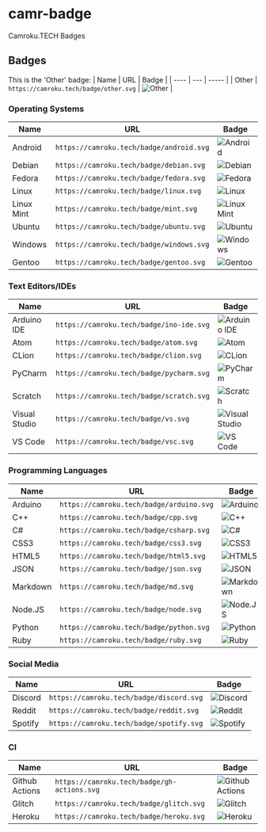 # camr-badge
Camroku.TECH Badges

## Badges
This is the 'Other' badge:
| Name | URL | Badge |
| ---- | --- | ----- |
| Other | `https://camroku.tech/badge/other.svg` | ![Other](https://camroku.tech/badge/other.svg) |

<!-- If you're adding something, make sure it's in the right position alphabetically -->
### Operating Systems
| Name | URL | Badge |
| ---- | --- | ----- |
| Android | `https://camroku.tech/badge/android.svg` | ![Android](https://camroku.tech/badge/android.svg) |
| Debian | `https://camroku.tech/badge/debian.svg` | ![Debian](https://camroku.tech/badge/debian.svg) |
| Fedora | `https://camroku.tech/badge/fedora.svg` | ![Fedora](https://camroku.tech/badge/fedora.svg) |
| Linux | `https://camroku.tech/badge/linux.svg` | ![Linux](https://camroku.tech/badge/linux.svg) |
| Linux Mint | `https://camroku.tech/badge/mint.svg` | ![Linux Mint](https://camroku.tech/badge/mint.svg) |
| Ubuntu | `https://camroku.tech/badge/ubuntu.svg` | ![Ubuntu](https://camroku.tech/badge/ubuntu.svg) |
| Windows | `https://camroku.tech/badge/windows.svg` | ![Windows](https://camroku.tech/badge/windows.svg) |
| Gentoo | `https://camroku.tech/badge/gentoo.svg` | ![Gentoo](https://camroku.tech/badge/gentoo.svg) |

### Text Editors/IDEs
| Name | URL | Badge |
| ---- | --- | ----- |
| Arduino IDE | `https://camroku.tech/badge/ino-ide.svg` | ![Arduino IDE](https://camroku.tech/badge/ino-ide.svg) |
| Atom | `https://camroku.tech/badge/atom.svg` | ![Atom](https://camroku.tech/badge/atom.svg) |
| CLion | `https://camroku.tech/badge/clion.svg` | ![CLion](https://camroku.tech/badge/clion.svg) |
| PyCharm | `https://camroku.tech/badge/pycharm.svg` | ![PyCharm](https://camroku.tech/badge/pycharm.svg) |
| Scratch | `https://camroku.tech/badge/scratch.svg` | ![Scratch](https://camroku.tech/badge/scratch.svg) |
| Visual Studio | `https://camroku.tech/badge/vs.svg` | ![Visual Studio](https://camroku.tech/badge/vs.svg) |
| VS Code | `https://camroku.tech/badge/vsc.svg` | ![VS Code](https://camroku.tech/badge/vsc.svg) |

### Programming Languages
| Name | URL | Badge |
| ---- | --- | ----- |
| Arduino | `https://camroku.tech/badge/arduino.svg` | ![Arduino](https://camroku.tech/badge/arduino.svg) |
| C++ | `https://camroku.tech/badge/cpp.svg` | ![C++](https://camroku.tech/badge/cpp.svg) |
| C# | `https://camroku.tech/badge/csharp.svg` | ![C#](https://camroku.tech/badge/csharp.svg) |
| CSS3 | `https://camroku.tech/badge/css3.svg` | ![CSS3](https://camroku.tech/badge/css3.svg) |
| HTML5 | `https://camroku.tech/badge/html5.svg` | ![HTML5](https://camroku.tech/badge/html5.svg) |
| JSON | `https://camroku.tech/badge/json.svg` | ![JSON](https://camroku.tech/badge/json.svg) |
| Markdown | `https://camroku.tech/badge/md.svg` | ![Markdown](https://camroku.tech/badge/md.svg) |
| Node.JS | `https://camroku.tech/badge/node.svg` | ![Node.JS](https://camroku.tech/badge/node.svg) |
| Python | `https://camroku.tech/badge/python.svg` | ![Python](https://camroku.tech/badge/python.svg) |
| Ruby | `https://camroku.tech/badge/ruby.svg` | ![Ruby](https://camroku.tech/badge/ruby.svg) |

### Social Media
| Name | URL | Badge |
| ---- | --- | ----- |
| Discord | `https://camroku.tech/badge/discord.svg` | ![Discord](https://camroku.tech/badge/discord.svg) |
| Reddit | `https://camroku.tech/badge/reddit.svg` | ![Reddit](https://camroku.tech/badge/reddit.svg) |
| Spotify | `https://camroku.tech/badge/spotify.svg` | ![Spotify](https://camroku.tech/badge/spotify.svg) |

### CI
| Name | URL | Badge |
| ---- | --- | ----- |
| Github Actions | `https://camroku.tech/badge/gh-actions.svg` | ![Github Actions](https://camroku.tech/badge/gh-actions.svg) |
| Glitch | `https://camroku.tech/badge/glitch.svg` | ![Glitch](https://camroku.tech/badge/glitch.svg) |
| Heroku | `https://camroku.tech/badge/heroku.svg` | ![Heroku](https://camroku.tech/badge/heroku.svg) |

